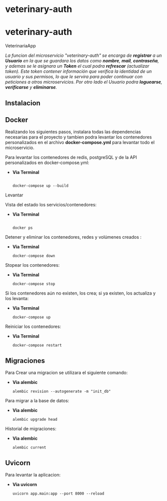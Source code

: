 # veterinary-auth

# veterinary-auth
VeterinariaApp

_La funcion del microservicio "veterinary-auth" se encarga de **registrar** a un **Usuario** en la que se guardara los datos como **nombre**, **mail**, **contraseña**, y ademas se le asignara un **Token** el cual podra **refrescar** (actualizar token). Este token contener información que verifica la identidad de un usuario y sus permisos, lo que le servira para poder continuar con peticiones a otros microservicios. Por otro lado el Usuario podra **loguearse**, **verificarse** y **eliminarse**._ 

## Instalacion  

## Docker
Realizando los siguientes pasos, instalara todas las dependencias necesarias para el proyecto y tambien podra levantar los contenedores personalizados en el archivo **docker-compose.yml** para levantar todo el microservicio.

Para levantar los contenedores de redis, postgreSQL y de la API personalizados en docker-compose.yml:

- **Via Terminal**

  ```Cmd
  
  docker-compose up --build
  ```
Levantar


Vista del estado los servicios/contenedores:

- **Via Terminal**
    
    ```Cmd
  
    docker ps
    ```

Detener y eliminar los contenedores, redes y volúmenes creados :

- **Via Terminal**
    
    ```Cmd
    docker-compose down
    ```

Stopear los contenedores:

- **Via Terminal**

    ```Cmd
    docker-compose stop
    ```

Si los contenedores aún no existen, los crea; si ya existen, los actualiza y los levanta:

- **Via Terminal**

    ```Cmd
    docker-compose up
    ```

Reiniciar los contenedores:

- **Via Terminal**

    ```Cmd
    docker-compose restart

    ```


## Migraciones
Para Crear una migracion se utilizara el siguiente comando:

- **Via alembic**
    
    ```alembic
    alembic revision --autogenerate -m "init_db"
    ```
Para migrar a la base de datos:

- **Via alembic**

    ```alembic
    alembic upgrade head
    ```

Historial de migraciones:

- **Via alembic**

    ```alembic
    alembic current
    ```

## Uvicorn

Para levantar la aplicacion:

- **Via uvicorn**

    ```uvicorn
    uvicorn app.main:app --port 8000 --reload
    ```
